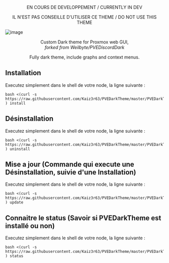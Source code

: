 
<p align="center">EN COURS DE DEVELOPPEMENT / CURRENTLY IN DEV</p>
<p align="center">IL N'EST PAS CONSEILLE D'UTILISER CE THEME / DO NOT USE THIS THEME</p>
                                                          
 ![image](https://user-images.githubusercontent.com/36544602/176307527-9cd7835d-fbb0-4070-91a9-63d7fdf7cb0d.png)

<p align="center">Custom Dark theme for Proxmox web GUI,<br/> <i>forked from Weilbyte/PVEDiscordDark</i></p>

<p align="center">Fully dark theme, include graphs and context menus.

## Installation 
Executez simplement dans le shell de votre node, la ligne suivante :
```
bash <(curl -s https://raw.githubusercontent.com/Kaiz3r63/PVEDarkTheme/master/PVEDarkTheme.sh ) install
```

## Désinstallation
Executez simplement dans le shell de votre node, la ligne suivante :
```
bash <(curl -s https://raw.githubusercontent.com/Kaiz3r63/PVEDarkTheme/master/PVEDarkTheme.sh ) uninstall
``` 

## Mise a jour (Commande qui execute une Désinstallation, suivie d'une Installation)
Executez simplement dans le shell de votre node, la ligne suivante :
```
bash <(curl -s https://raw.githubusercontent.com/Kaiz3r63/PVEDarkTheme/master/PVEDarkTheme.sh ) update
```   
  
## Connaitre le status (Savoir si PVEDarkTheme est installé ou non)
Executez simplement dans le shell de votre node, la ligne suivante :
```
bash <(curl -s https://raw.githubusercontent.com/Kaiz3r63/PVEDarkTheme/master/PVEDarkTheme.sh ) status
``` 
